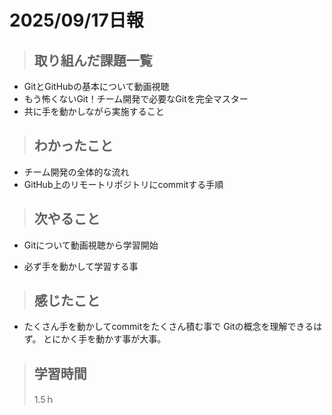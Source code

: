 
# 2025/09/17日報

>## 取り組んだ課題一覧
- GitとGitHubの基本について動画視聴 
- もう怖くないGit！チーム開発で必要なGitを完全マスター
- 共に手を動かしながら実施すること

> ## わかったこと
- チーム開発の全体的な流れ
- GitHub上のリモートリポジトリにcommitする手順

> ## 次やること
- Gitについて動画視聴から学習開始
  
- 必ず手を動かして学習する事

> ## 感じたこと
- たくさん手を動かしてcommitをたくさん積む事で
  Gitの概念を理解できるはず。
  とにかく手を動かす事が大事。

> ## 学習時間
> 1.5ｈ